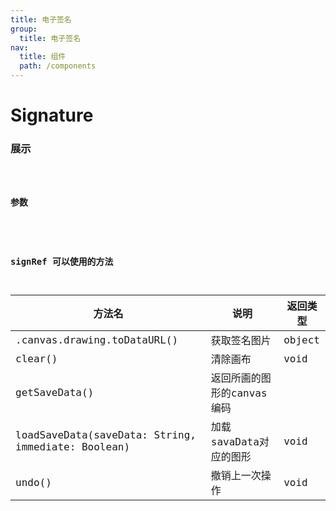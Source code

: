 ```yaml
---
title: 电子签名
group: 
  title: 电子签名
nav:
  title: 组件
  path: /components
---
```


# Signature
### 展示

<code src="./demos/demo.tsx" />

### 参数

<API />

### signRef 可以使用的方法
| 方法名 | 说明 | 返回类型 |
| --- | --- | --- |
| .canvas.drawing.toDataURL() | 获取签名图片 |object |
| clear() |清除画布 | void |
| getSaveData() | 返回所画的图形的canvas编码 | |
| loadSaveData(saveData: String, immediate: Boolean)| 加载savaData对应的图形 | void|
| undo()| 撤销上一次操作 | void |
